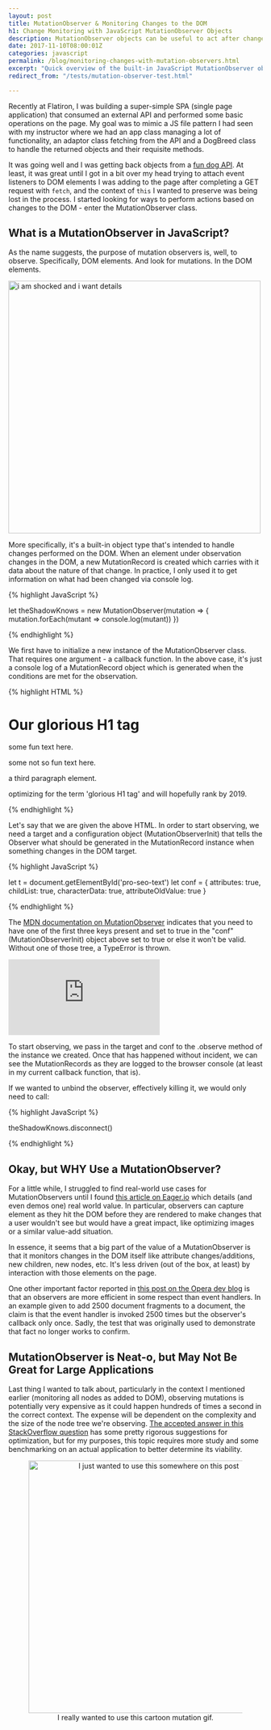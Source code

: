 ```yaml
---
layout: post
title: MutationObserver & Monitoring Changes to the DOM
h1: Change Monitoring with JavaScript MutationObserver Objects
description: MutationObserver objects can be useful to act after changes are made to the DOM.
date: 2017-11-10T08:00:01Z
categories: javascript
permalink: /blog/monitoring-changes-with-mutation-observers.html
excerpt: "Quick overview of the built-in JavaScript MutationObserver object type and how to use it."
redirect_from: "/tests/mutation-observer-test.html"

---
```


Recently at Flatiron, I was building a super-simple SPA (single page application) that consumed an external API and performed some basic operations on the page. My goal was to mimic a JS file pattern I had seen with my instructor where we had an app class managing a lot of functionality, an adaptor class fetching from the API and a DogBreed class to handle the returned objects and their requisite methods.

It was going well and I was getting back objects from a [fun dog API](https://dog.ceo/dog-api/). At least, it was great until I got in a bit over my head trying to attach event listeners to DOM elements I was adding to the page after completing a GET request with `fetch`, and the context of `this` I wanted to preserve was being lost in the process. I started looking for ways to perform actions based on changes to the DOM - enter the MutationObserver class.

## What is a MutationObserver in JavaScript?

As the name suggests, the purpose of mutation observers is, well, to observe. Specifically, DOM elements. And look for mutations. In the DOM elements.

<img src="https://i.pinimg.com/originals/87/6a/2c/876a2cf1cb3ad7547429f031ad493f17.jpg" alt="i am shocked and i want details" width="500">

More specifically, it's a built-in object type that's intended to handle changes performed on the DOM. When an element under observation changes in the DOM, a new MutationRecord is created which carries with it data about the nature of that change. In practice, I only used it to get information on what had been changed via console log.

{% highlight JavaScript %}

let theShadowKnows = new MutationObserver(mutation => {
  mutation.forEach(mutant => console.log(mutant))
})  

{% endhighlight %}

We first have to initialize a new instance of the MutationObserver class. That requires one argument - a callback function. In the above case, it's just a console log of a MutationRecord object which is generated when the conditions are met for the observation.

{% highlight HTML %}

<body markdown="0">
  <div class="no" id="test">
  <h1>Our glorious H1 tag</h1>
  <p id="fun-text">some fun text here.</p>
  <p>some not so fun text here.</p>
  <p>a third paragraph element.</p>
  <p id="pro-seo-text" class="super-valuable">optimizing for the term 'glorious H1 tag' and will hopefully rank by 2019.</p>
  </div>
</body>

{% endhighlight %}

Let's say that we are given the above HTML. In order to start observing, we need a target and a configuration object (MutationObserverInit) that tells the Observer what should be generated in the MutationRecord instance when something changes in the DOM target.

{% highlight JavaScript %}

let t = document.getElementById('pro-seo-text')
let conf = {
  attributes: true,
  childList: true,
  characterData: true,
  attributeOldValue: true
}   

{% endhighlight %}

The [MDN documentation on MutationObserver](https://developer.mozilla.org/en-US/docs/Web/API/MutationObserver#MutationObserverInit#MutationObserverInit) indicates that you need to have one of the first three keys present and set to true in the "conf" (MutationObserverInit) object above set to true or else it won't be valid. Without one of those tree, a TypeError is thrown.

<iframe src="https://www.youtube.com/embed/pC6QUerHk6o" frameborder="0" allowfullscreen="" class="center-block"></iframe>

To start observing, we pass in the target and conf to the .observe method of the instance we created. Once that has happened without incident, we can see the MutationRecords as they are logged to the browser console (at least in my current callback function, that is).

If we wanted to unbind the observer, effectively killing it, we would only need to call:

{% highlight JavaScript %}

theShadowKnows.disconnect()

{% endhighlight %}

## Okay, but WHY Use a MutationObserver?

For a little while, I struggled to find real-world use cases for MutationObservers until I found [this article on Eager.io](https://eager.io/blog/three-real-world-use-cases-for-mutation-observer/) which details (and even demos one) real world value. In particular, observers can capture element as they hit the DOM before they are rendered to make changes that a user wouldn't see but would have a great impact, like optimizing images or a similar value-add situation.

In essence, it seems that a big part of the value of a MutationObserver is that it monitors changes in the DOM itself like attribute changes/additions, new children, new nodes, etc. It's less driven (out of the box, at least) by interaction with those elements on the page.

One other important factor reported in [this post on the Opera dev blog](https://dev.opera.com/articles/mutation-observers-tutorial/) is that an observers are more efficient in some respect than event handlers. In an example given to add 2500 document fragments to a document, the claim is that the event handler is invoked 2500 times but the observer's callback only once. Sadly, the test that was originally used to demonstrate that fact no longer works to confirm.

## MutationObserver is Neat-o, but May Not Be Great for Large Applications

Last thing I wanted to talk about, particularly in the context I mentioned earlier (monitoring all nodes as added to DOM), observing mutations is potentially very expensive as it could happen hundreds of times a second in the correct context. The expense will be dependent on the complexity and the size of the node tree we're observing. [The accepted answer in this StackOverflow question](https://stackoverflow.com/questions/31659567/performance-of-mutationobserver-to-detect-nodes-in-entire-dom/39332340) has some pretty rigorous suggestions for optimization, but for my purposes, this topic requires more study and some benchmarking on an actual application to better determine its viability.

<figure style="text-align: center;">
  <img src="https://vignette.wikia.nocookie.net/dpwikia/images/8/8f/S03M04_halfa_DNA_mutation.gif/revision/latest?cb=20130722031650" alt="I just wanted to use this somewhere on this post" width="500px">
  <figcaption>I really wanted to use this cartoon mutation gif.</figcaption>
</figure>
